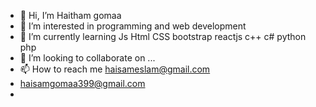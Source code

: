 - 👋 Hi, I’m Haitham gomaa
- 👀 I’m interested in programming and web development
- 🌱 I’m currently learning  Js Html CSS bootstrap reactjs c++ c# python php 
- 💞️ I’m looking to collaborate on ...
- 📫 How to reach me haisameslam@gmail.com 
- haisamgomaa399@gmail.com 
- 

<!---
Haithamgomaa/Haithamgomaa is a ✨ special ✨ repository because its `README.md` (this file) appears on your GitHub profile.
You can click the Preview link to take a look at your changes.
--->
